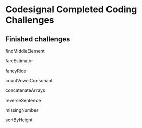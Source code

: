 # Codesignal Completed Coding Challenges
## Finished challenges
findMiddleElement

fareEstimator

fancyRide

countVowelConsonant

concatenateArrays

reverseSentence

missingNumber

sortByHeight